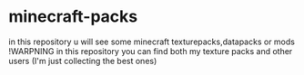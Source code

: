 # minecraft-packs
in this repository u will see some minecraft texturepacks,datapacks or mods
!WARPNING in this repository you can find both my texture packs and other users (I'm just collecting the best ones)
